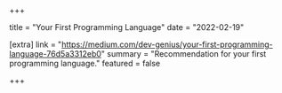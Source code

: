 +++

title = "Your First Programming Language"
date = "2022-02-19"

[extra]
link = "https://medium.com/dev-genius/your-first-programming-language-76d5a3312eb0"
summary = "Recommendation for your first programming language."
featured = false

+++

